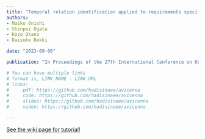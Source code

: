 ```yaml
---
title: "Temporal relation identification applied to requirements specifications towards more efficient software development"
authors:
- Maiko Onishi
- Shinpei Ogata
- Kozo Okano
- Daisuke Bekki

date: "2023-09-06"

publication: "In Proceedings of the 27th International Conference on Knowledge-Based and Intelligent Information & Engineering Systems"

# You can have multiple links
# format is, LINK_NAME : LINK_URL
# links:
#     pdf: https://github.com/hadisinaee/avicenna
#     code: https://github.com/hadisinaee/avicenna
#     slides: https://github.com/hadisinaee/avicenna
#     video: https://github.com/hadisinaee/avicenna

---
```



[See the wiki page for tutorial!](https://github.com/hadisinaee/avicenna/wiki)